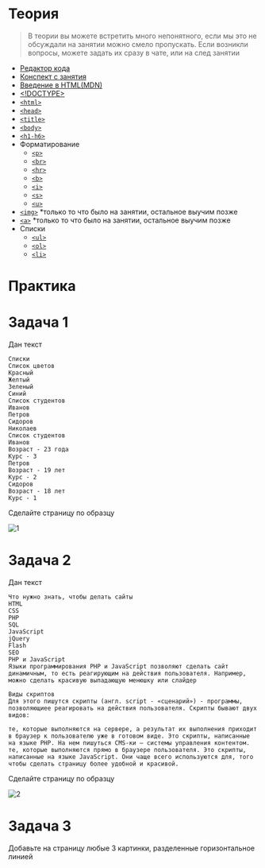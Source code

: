 # Теория

> В теории вы можете встретить много непонятного, если мы это не обсуждали на занятии можно смело пропускать. Если возникли вопросы, можете задать их сразу в чате, или на след занятии


- [Редактор кода](https://code.visualstudio.com/)
- [Конспект с занятия](https://msheiko.github.io/js/slides/21.02.22)
- [Введение в HTML(MDN)](https://developer.mozilla.org/ru/docs/Learn/Getting_started_with_the_web/HTML_basics)
- [<!DOCTYPE>](https://doka.guide/html/doctype/)
- [`<html>`](https://doka.guide/html/html/)
- [`<head>`](https://doka.guide/html/head/)
- [`<title>`](https://doka.guide/html/title/)
- [`<body>`](https://doka.guide/html/body/)
- [`<h1-h6>`](https://doka.guide/html/h1-h6/)
- Форматирование
  - [`<p>`](https://doka.guide/html/p/)
  - [`<br>`](https://doka.guide/html/br/)
  - [`<hr>`](https://doka.guide/html/hr/)
  - [`<b>`](https://doka.guide/html/b/)
  - [`<i>`](https://doka.guide/html/i/)
  - [`<s>`](https://doka.guide/html/s/)
  - [`<u>`](https://doka.guide/html/u/)
- [`<img>`](https://doka.guide/html/img/) *только то что было на занятии, остальное выучим позже
- [`<a>`](https://doka.guide/html/a/) *только то что было на занятии, остальное выучим позже
- Списки
    - [`<ul>`](https://doka.guide/html/ul/)
    - [`<ol>`](https://doka.guide/html/ol/)
    - [`<li>`](https://doka.guide/html/li/)


# Практика

# Задача 1

Дан текст
```text
Списки
Список цветов
Красный
Желтый
Зеленый
Синий
Список студентов
Иванов
Петров
Сидоров
Николаев
Список студентов
Иванов
Возраст - 23 года
Курс - 3
Петров
Возраст - 19 лет
Курс - 2
Сидоров
Возраст - 18 лет
Курс - 1
```

Сделайте страницу по образцу

![1](https://msheiko.github.io/js/img/Screenshot_1.png)

# Задача 2

Дан текст

```text
Что нужно знать, чтобы делать сайты
HTML
CSS
PHP
SQL
JavaScript
jQuery
Flash
SEO
PHP и JavaScript
Языки программирования PHP и JavaScript позволяют сделать сайт динамичным, то есть реагирующим на действия пользователя. Например, можно сделать красивую выпадающую менюшку или слайдер

Виды скриптов
Для этого пишутся скрипты (англ. script - «сценарий») - программы, позволяющиее реагировать на действия пользователя. Скрипты бывают двух видов:

те, которые выполняются на сервере, а результат их выполнения приходит в браузер к пользователю уже в готовом виде. Это скрипты, написанные на языке PHP. На нем пишуться CMS-ки – системы управления контентом.
те, которые выполняются прямо в браузере пользователя. Это скрипты, написанные на языке JavaScript. Они чаще всего используются для, того чтобы сделать страницу более удобной и красивой.
```

Сделайте страницу по образцу

![2](https://msheiko.github.io/js/img/Screenshot_2.png)

# Задача 3

Добавьте на страницу любые 3 картинки, разделенные горизонтальное линией

